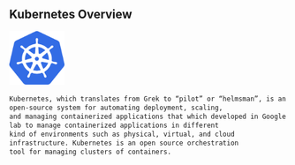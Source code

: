 
## Kubernetes Overview

<img src="https://github.com/kubernetes/kubernetes/raw/master/logo/logo.png" width="100">

	Kubernetes, which translates from Grek to “pilot” or “helmsman”, is an open-source system for automating deployment, scaling, 
	and managing containerized applications that which developed in Google lab to manage containerized applications in different 
	kind of environments such as physical, virtual, and cloud infrastructure. Kubernetes is an open source orchestration 
	tool for managing clusters of containers.

